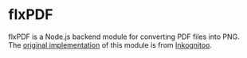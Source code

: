 # flxPDF

flxPDF is a Node.js backend module for converting PDF files into PNG.  
The [original implementation](https://github.com/Inkognitoo/Pdf2Png) of this module is from [Inkognitoo](https://github.com/Inkognitoo).

